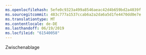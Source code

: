 ```yaml
---
ms.openlocfilehash: 5efe0c9323a499a8546aeac42d4b659bd2a4039f
ms.sourcegitcommit: 483c777a1537ccab6a2a2da6a5d1fe4470dd0e7e
ms.translationtype: MT
ms.contentlocale: de-DE
ms.lasthandoff: 06/19/2019
ms.locfileid: "61540058"
---
```

Zwischenablage